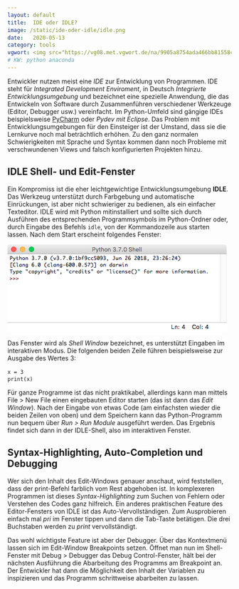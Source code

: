 ```yaml
---
layout: default
title:  IDE oder IDLE?
image: /static/ide-oder-idle/idle.png
date:   2020-05-13
category: tools
vgwort: <img src="https://vg08.met.vgwort.de/na/9905a8754ada466bb81558c6e6586f35" width="1" height="1" alt="">
# KW: python anaconda
---
```


Entwickler nutzen meist eine _IDE_ zur Entwicklung von Programmen. IDE steht für *Integrated Development Enviroment*, in Deutsch *Integrierte Entwicklungsumgebung* und bezeichnet eine spezielle Anwendung, die das Entwickeln von Software durch Zusammenführen verschiedener Werkzeuge (Editor, Debugger usw.) vereinfacht. Im Python-Umfeld sind gängige IDEs beispielsweise [PyCharm](https://www.jetbrains.com/de-de/pycharm/) oder *Pydev mit Eclipse*. Das Problem mit Entwicklungsumgebungen für den Einsteiger ist der Umstand, dass sie die Lernkurve noch mal beträchtlich erhöhen. Zu den ganz normalen Schwierigkeiten mit Sprache und Syntax kommen dann noch Probleme mit verschwundenen Views und falsch konfigurierten Projekten hinzu.

## IDLE Shell- und Edit-Fenster

Ein Kompromiss ist die eher leichtgewichtige Entwicklungsumgebung **IDLE**. Das Werkzeug unterstützt durch Farbgebung und automatische Einrückungen, ist aber nicht schwieriger zu bedienen, als ein einfacher Texteditor. IDLE wird mit Python mitinstalliert und sollte sich durch Ausführen des entsprechenden Programmsymbols im Python-Ordner oder, durch Eingabe des Befehls `idle`, von der Kommandozeile aus starten lassen. Nach dem Start erscheint folgendes Fenster:

<img src="/static/ide-oder-idle/idle.png" alt="Die Python-IDE IDLE" class="img-fluid">

Das Fenster wird als *Shell Window* bezeichnet, es unterstützt Eingaben im interaktiven Modus. Die folgenden beiden Zeile führen beispielsweise zur Ausgabe des Wertes 3:

    x = 3
    print(x)

Für ganze Programme ist das nicht praktikabel, allerdings kann man mittels File > New File einen eingebauten Editor starten (das ist dann das *Edit Window*). Nach der Eingabe von etwas Code (am einfachsten wieder die beiden Zeilen von oben) und dem Speichern kann das Python-Programm nun bequem über _Run > Run Module_ ausgeführt werden. Das Ergebnis findet sich dann in der IDLE-Shell, also im interaktiven Fenster.

## Syntax-Highlighting, Auto-Completion und Debugging

Wer sich den Inhalt des Edit-Windows genauer anschaut, wird feststellen, dass der print-Befehl farblich vom Rest abgehoben ist. In komplexeren Programmen ist dieses *Syntax-Highlighting* zum Suchen von Fehlern oder Verstehen des Codes ganz hilfreich. Ein anderes praktischen Feature des Editor-Fensters von IDLE ist das Auto-Vervollständigen. Zum Ausprobieren einfach mal *pri* im Fenster tippen und dann die Tab-Taste betätigen. Die drei Buchstaben werden zu *print* vervollständigt.

Das wohl wichtigste Feature ist aber der Debugger. Über das Kontextmenü lassen sich im Edit-Window Breakpoints setzen. Öffnet man nun im Shell-Fenster mit Debug > Debugger das Debug Control-Fenster, hält bei der nächsten Ausführung die Abarbeitung des Programms am Breakpoint an. Der Entwickler hat dann die Möglichkeit den Inhalt der Variablen zu inspizieren und das Programm schrittweise abarbeiten zu lassen.
